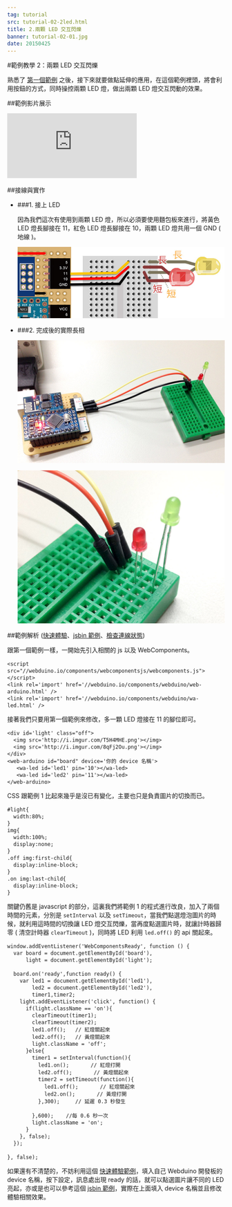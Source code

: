 ```yaml
---
tag: tutorial
src: tutorial-02-2led.html
title: 2.兩顆 LED 交互閃爍
banner: tutorial-02-01.jpg
date: 20150425
---
```


<!-- @@master  = ../../_layout.html-->

<!-- @@block  =  meta-->

<title>範例教學 2：兩顆 LED 交互閃爍 :::: Webduino = Web + Arduino</title>

<meta property="og:description" content="熟悉了第一個範例之後，接下來就要做點延伸的應用，在這個範例裡頭，將會利用按鈕的方式，同時操控兩顆 LED 燈，做出兩顆 LED 燈交互閃動的效果。">

<!-- @@close-->



<!-- @@block  =  tutorials-->
#範例教學 2：兩顆 LED 交互閃爍

熟悉了 [第一個範例](utorial-01-led.html) 之後，接下來就要做點延伸的應用，在這個範例裡頭，將會利用按鈕的方式，同時操控兩顆 LED 燈，做出兩顆 LED 燈交互閃動的效果。

##範例影片展示

<iframe class="youtube" src="https://www.youtube.com/embed/DywZXJP20yk" frameborder="0" allowfullscreen></iframe>

##接線與實作

- ###1. 接上 LED

	因為我們這次有使用到兩顆 LED 燈，所以必須要使用麵包板來進行，將黃色 LED 燈長腳接在 11，紅色 LED 燈長腳接在 10，兩顆 LED 燈共用一個 GND ( 地線 )。

	![](../img/tutorials/tutorial-02-02.jpg)

- ###2. 完成後的實際長相

	![](../img/tutorials/tutorial-02-03.jpg)

	![](../img/tutorials/tutorial-02-04.jpg)

##範例解析 ([快速體驗](http://webduinoio.github.io/samples/content/led-two/index.html)、[jsbin 範例](http://jsbin.com/raniwi/11/edit?html,js,output)、[檢查連線狀態](http://webduino.io/device.html))

跟第一個範例一樣，一開始先引入相關的 js 以及 WebComponents。

	<script src="//webduino.io/components/webcomponentsjs/webcomponents.js"></script>
	<link rel='import' href='//webduino.io/components/webduino/web-arduino.html' />
	<link rel='import' href='//webduino.io/components/webduino/wa-led.html' />

接著我們只要用第一個範例來修改，多一顆 LED 燈接在 11 的腳位即可。

	<div id='light' class="off">
	  <img src='http://i.imgur.com/T5H4MHE.png'></img>
	  <img src='http://i.imgur.com/8qFj2Ou.png'></img>
	</div>
	<web-arduino id="board" device='你的 device 名稱'>
	   <wa-led id='led1' pin='10'></wa-led>
	   <wa-led id='led2' pin='11'></wa-led>
	</web-arduino>

CSS 跟範例 1 比起來幾乎是沒已有變化，主要也只是負責圖片的切換而已。

	#light{
	  width:80%;
	}
	img{
	  width:100%;
	  display:none;
	}
	.off img:first-child{
	  display:inline-block;
	}
	.on img:last-child{
	  display:inline-block;
	}

關鍵仍舊是 javascript 的部分，這裏我們將範例 1 的程式進行改良，加入了兩個時間的元素，分別是 `setInterval` 以及 `setTimeout`，當我們點選燈泡圖片的時候，就利用這時間的切換讓 LED 燈交互閃爍，當再度點選圖片時，就讓計時器歸零 ( 清空計時器 `clearTimeout` )，同時將 LED 利用 `led.off()` 的 api 關起來。

	window.addEventListener('WebComponentsReady', function () {
	  var board = document.getElementById('board'),
	      light = document.getElementById('light');

	  board.on('ready',function ready() {
	    var led1 = document.getElementById('led1'),
	        led2 = document.getElementById('led2'),
	        timer1,timer2;
	    light.addEventListener('click', function() {
	      if(light.className == 'on'){
	        clearTimeout(timer1);
	        clearTimeout(timer2);
	        led1.off();   // 紅燈關起來
	        led2.off();   // 黃燈關起來
	        light.className = 'off';
	      }else{
	        timer1 = setInterval(function(){
	          led1.on();       // 紅燈打開
	          led2.off();       // 黃燈關起來
	          timer2 = setTimeout(function(){
	            led1.off();       // 紅燈關起來
	            led2.on();       // 黃燈打開
	          },300);     // 延遲 0.3 秒發生

	        },600);    //每 0.6 秒一次
	        light.className = 'on';
	      }
	    }, false);
	  });

	}, false);

如果還有不清楚的，不妨利用這個 [快速體驗範例](http://webduinoio.github.io/samples/content/led-two/index.html)，填入自己 Webduino 開發板的 device 名稱，按下設定，訊息處出現 ready 的話，就可以點選圖片讓不同的 LED 亮起，亦或是也可以參考這個 [jsbin 範例](http://jsbin.com/raniwi/11/edit?html,js,output)，實際在上面填入 device 名稱並且修改體驗相關效果。


<!-- @@close-->
